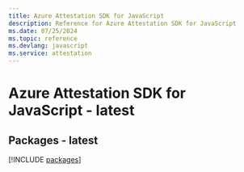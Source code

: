 ```yaml
---
title: Azure Attestation SDK for JavaScript
description: Reference for Azure Attestation SDK for JavaScript
ms.date: 07/25/2024
ms.topic: reference
ms.devlang: javascript
ms.service: attestation
---
```

# Azure Attestation SDK for JavaScript - latest
## Packages - latest
[!INCLUDE [packages](attestation-index.md)]